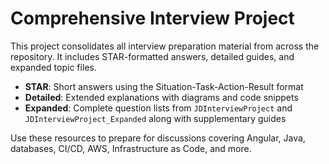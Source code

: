 # Comprehensive Interview Project

This project consolidates all interview preparation material from across the repository.
It includes STAR-formatted answers, detailed guides, and expanded topic files.

- **STAR**: Short answers using the Situation-Task-Action-Result format
- **Detailed**: Extended explanations with diagrams and code snippets
- **Expanded**: Complete question lists from `JDInterviewProject` and `JDInterviewProject_Expanded` along with supplementary guides

Use these resources to prepare for discussions covering Angular, Java, databases, CI/CD, AWS, Infrastructure as Code, and more.
